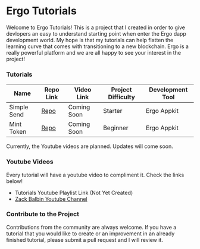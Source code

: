 # Ergo Tutorials

Welcome to Ergo Tutorials! This is a project that I created in order to give devlopers an easy to understand starting point when enter the Ergo dapp development world. My hope is that my tutorials can help flatten the learning curve that comes with transitioning to a new blockchain. Ergo is a really powerful platform and we are all happy to see your interest in the project!

### Tutorials

Name | Repo Link | Video Link | Project Difficulty | Development Tool |
| --- | --- | --- | --- | --- |
| Simple Send | [Repo](https://github.com/zackbalbin/ErgoTutorials/tree/master/simplesend) | Coming Soon | Starter | Ergo Appkit |
| Mint Token  | [Repo](https://github.com/zackbalbin/ErgoTutorials/tree/master/minttoken) | Coming Soon | Beginner | Ergo Appkit |

Currently, the Youtube videos are planned. Updates will come soon.

### Youtube Videos

Every tutorial will have a youtube video to compliment it. Check the links below!

- Tutorials Youtube Playlist Link (Not Yet Created)
- [Zack Balbin Youtube Channel](https://www.youtube.com/channel/UCUepypCowgIudNpfbJKPrxw)


### Contribute to the Project

Contributions from the community are always welcome. If you have a tutorial that you would like to create or an improvement in an already finished tutorial, please submit a pull request and I will review it. 
